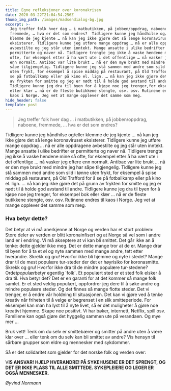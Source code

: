 ```yaml
---
title: Egne refleksjoner over koronakrisen
date: 2020-03-22T21:04:54.256Z
thumb_img_path: /images/madsendialog-bg.jpg
excerpt: >-
  Jeg treffer folk hver dag … i matbutikken, på jobben/oppdrag, naboene,
  fremmede, … hva er det som endres?  Tidligere kunne jeg håndhilse og/eller
  klemme de jeg kjente … nå kan jeg ikke gjøre det så lenge koronaviruset
  eksisterer. Tidligere kunne jeg utføre mange oppdrag … nå er alle oppdragene
  avbestilte og jeg står uten inntekt. Mange ansatte i ulike bedrifter er
  permitterte og naver nå. Tidligere trengte jeg ikke å vaske hendene mine så
  ofte, for eksempel etter å ha vært ute i det offentlige … nå vasker jeg oftere
  enn normalt. Antibac var lite brukt … nå er den mye brukt med mindre jeg har
  såpe tilgjengelig. Tidligere kunne jeg stå sammen med andre som sild i tønne
  uten frykt, for eksempel å spise middag på restaurant, på Old Trafford for å
  se på fotballkamp eller på kino el. lign. … nå kan jeg ikke gjøre det på grunn
  av frykten for smitte og jeg er nødt til å holde god avstand til andre.
  Tidligere kunne jeg dra til byen for å kjøpe noe jeg trenger,for eksempel bok
  eller klær … nå er de fleste butikkene stengte, osv. osv. Rutinene endres til
  kaos i Norge. Jeg vet at mange opplever det samme som meg.
hide_header: false
template: post
---
```

> Jeg treffer folk hver dag … i matbutikken, på jobben/oppdrag, naboene, fremmede, … hva er det som endres? 

Tidligere kunne jeg håndhilse og/eller klemme de jeg kjente … nå kan jeg ikke gjøre det så lenge koronaviruset eksisterer. Tidligere kunne jeg utføre mange oppdrag … nå er alle oppdragene avbestilte og jeg står uten inntekt. Mange ansatte i ulike bedrifter er permitterte og naver nå. Tidligere trengte jeg ikke å vaske hendene mine så ofte, for eksempel etter å ha vært ute i det offentlige … nå vasker jeg oftere enn normalt. Antibac var lite brukt … nå er den mye brukt med mindre jeg har såpe tilgjengelig. Tidligere kunne jeg stå sammen med andre som sild i tønne uten frykt, for eksempel å spise middag på restaurant, på Old Trafford for å se på fotballkamp eller på kino el. lign. … nå kan jeg ikke gjøre det på grunn av frykten for smitte og jeg er nødt til å holde god avstand til andre. Tidligere kunne jeg dra til byen for å kjøpe noe jeg trenger, for eksempel bok eller klær … nå er de fleste butikkene stengte, osv. osv. Rutinene endres til kaos i Norge. Jeg vet at mange opplever det samme som meg.

### **Hva betyr dette?**

Det betyr at vi må anerkjenne at Norge og verden har et stort problem: Store deler av verden er blitt koronainfisert og at Norge så vel som i andre land er i endring. Vi må akseptere at vi kan bli smittet. Det går ikke an å tenke: dette gjelder ikke meg. Det er dette mange tror at de er. Mange drar til byen for å ta et øl og nyte sammen med mange andre, tett etter hverandre. Skrekk og gru! Hvorfor ikke bli hjemme og nyte i stedet? Mange drar til de mest populære tur-steder der det er høyrisiko for koronasmitte. Skrekk og gru! Hvorfor ikke dra til de mindre populære tur-stedene? Ordet*populær*betyr egentlig ´folk´. Et populært sted er et sted folk elsker å dra til. Hva betyr det? Det er en garanti for at det kommer så mange folk samlet. Er et sted veldig populært, oppfordrer jeg dere til å søke andre og mindre populære steder. Og det finnes så mange flotte steder. Det vi trenger, er å endre vår holdning til situasjonen. Det kan vi gjøre ved å tenke kreativ når friheten til å velge er begrenset i en slik smitteperiode. For eksempel kan man ha lyst til å nyte livet, så er det muligheter å gjøre noe kreativt hjemme. Skape noe positivt. Vi har bøker, internett, Netflix, spill osv. Familiene kan også gjøre det hyggelig sammen ute på verandaen. Og mye mer …

Bruk vett! Tenk om du selv er smittebærer og smitter på andre uten å være klar over … eller tenk om du selv kan bli smittet av andre? Vis hensyn til sårbare grupper som eldre og mennesker med sykdommer.

Så er det solidaritet som gjelder for det norske folk og verden over:

V**IS ANSVAR! HJELP HVERANDRE! PÅ SYKEHUSENE ER DET SPRENGT, OG DET ER IKKE PLASS TIL ALLE SMITTEDE. SYKEPLEIERE OG LEGER ER OGSÅ MENNESKER.**

*Øyvind Normann*